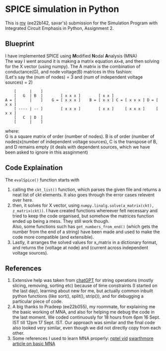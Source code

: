 # SPICE simulation in Python

This is [my](https://github.com/savar95x/) (ee22b142, savar's) submission for the Simulation Program with Integrated Circuit Emphasis in Python, Assignment 2.

## Blueprint
I have implemented SPICE using <b>M</b>odified <b>N</b>odal <b>A</b>nalysis (MNA)<br>
The way I went around it is making a matrix equation `AX=B`, and then solving for the X vector (using numpy).
The A matrix is the combination of conductance(G), and node voltage(B) matrices in this fashion:<br>
(Let's say the (num of nodes) = 3 and (num of independent voltage sources) = 2)

        [      |    ]                   
        [   G  | B  ]        [ x x x ]        [ x x ]
    A = [      |    ]    G = [ x x x ]    B = [ x x ] C = [ x x x ] D = [ x x ]
        [ ---- | -- ]        [ x x x ]        [ x x ]     [ x x x ]     [ x x ]
        [   C  | D  ]                    
        [      |    ]                    

where:<br>
G is a square matrix of order (number of nodes). B is of order (number of nodes)x(number of independent voltage sources), C is the transpose of B, and D remains empty (it deals with dependent sources, which we have been asked to ignore in this assginment)

## Code Explaination
The `evalSpice()` function starts with
1. calling the `ckt_list()` function, which parses the given file and returns a neat list of ckt elements. It also goes through the error cases relevent over here.
2. then, it solves for X vector, using `numpy.linalg.solve(a_matrix(ckt), z_matrix(ckt))`. I have created functions whereever felt necessary and tried to keep the code organised, but somehow the matrices function ended up being a mess. They still work though.<br>
Also, some functions such has `get_numbers_from_end()` (which gets the number from the end of a string) have been made and used to make the code more compatible (and extensible).
3. Lastly, it arranges the solved values for x_matrix in a dictionary format, and returns the (voltage at node) and (current across independent voltage sources).

## References
1. Extensive help was taken from [chatGPT](https://chat.openai.com) for string operations (mostly slicing, removing, sorting etc) because of time constraints (I started on the last day), learning about new for me, but actually common inbuilt python functions (like sort(), split(), strip()), and for debugging a particular piece of code.
2. A big thanks to Pradeep (ee22b055), my roommate, for explaining me the basic working of MNA, and also for helping me debug the code in the last moment. We coded continuously for 18 hours from 6pm 16 Sept. IST till 12pm 17 Sept. IST. Our approach was similar and the final code also looked very similar, even though we did not directly copy from each other.
3. Some references I used to learn MNA properly: [nptel vid](https://www.youtube.com/watch?v=BQKVCrJfp9E) [swarthmore article on basic MNA](https://lpsa.swarthmore.edu/Systems/Electrical/mna/MNA2.html)

